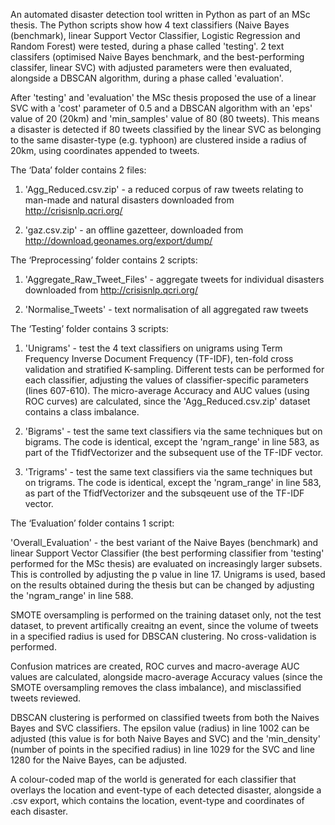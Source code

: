 An automated disaster detection tool written in Python as part of an MSc thesis. The Python scripts show how 4 text classifiers (Naive Bayes (benchmark), linear Support Vector Classifier, Logistic Regression and Random Forest) were tested, during a phase called 'testing'. 2 text classifers (optimised Naive Bayes benchmark, and the best-performing classifer, linear SVC) with adjusted parameters were then evaluated, alongside a DBSCAN algorithm, during a phase called 'evaluation'. 

After 'testing' and 'evaluation' the MSc thesis proposed the use of a linear SVC with a 'cost' parameter of 0.5 and a DBSCAN algorithm with an 'eps' value of 20 (20km) and 'min_samples' value of 80 (80 tweets). This means a disaster is detected if 80 tweets classified by the linear SVC as belonging to the same disaster-type (e.g. typhoon) are clustered inside a radius of 20km, using coordinates appended to tweets.



The ‘Data’ folder contains 2 files:

1) 'Agg_Reduced.csv.zip' - a reduced corpus of raw tweets relating to man-made and natural disasters downloaded from http://crisisnlp.qcri.org/

2) 'gaz.csv.zip' - an offline gazetteer, downloaded from http://download.geonames.org/export/dump/



The ‘Preprocessing’ folder contains 2 scripts:

1) 'Aggregate_Raw_Tweet_Files' - aggregate tweets for individual disasters downloaded from http://crisisnlp.qcri.org/

2) 'Normalise_Tweets' - text normalisation of all aggregated raw tweets



The ‘Testing’ folder contains 3 scripts:

1) 'Unigrams' - test the 4 text classifiers on unigrams using Term Frequency Inverse Document Frequency (TF-IDF), ten-fold cross validation and stratified K-sampling. Different tests can be performed for each classifier, adjusting the values of classifier-specific parameters (lines 607-610). The micro-average Accuracy and AUC values (using ROC curves) are calculated, since the 'Agg_Reduced.csv.zip' dataset contains a class imbalance.

2) 'Bigrams' - test the same text classifiers via the same techniques but on bigrams. The code is identical, except the 'ngram_range' in line 583, as part of the TfidfVectorizer and the subsequent use of the TF-IDF vector.

3) 'Trigrams' - test the same text classifiers via the same techniques but on trigrams. The code is identical, except the 'ngram_range' in line 583, as part of the TfidfVectorizer and the subsqeuent use of the TF-IDF vector.


The ‘Evaluation’ folder contains 1 script:

'Overall_Evaluation' - the best variant of the Naive Bayes (benchmark) and linear Support Vector Classifier (the best performing classifier from 'testing' performed for the MSc thesis) are evaluated on increasingly larger subsets. This is controlled by adjusting the p value in line 17. Unigrams is used, based on the results obtained during the thesis but can be changed by adjusting the 'ngram_range' in line 588. 

SMOTE oversampling is performed on the training dataset only, not the test dataset, to prevent artifically creaitng an event, since the volume of tweets in a specified radius is used for DBSCAN clustering. No cross-validation is performed. 

Confusion matrices are created, ROC curves and macro-average AUC values are calculated, alongside macro-average Accuracy values (since the SMOTE oversampling removes the class imbalance), and misclassified tweets reviewed. 

DBSCAN clustering is performed on classified tweets from both the Naives Bayes and SVC classifiers. The epsilon value (radius) in line 1002 can be adjusted (this value is for both Naive Bayes and SVC) and the 'min_density' (number of points in the specified radius) in line 1029 for the SVC and line 1280 for the Naive Bayes, can be adjusted. 

A colour-coded map of the world is generated for each classifier that overlays the location and event-type of each detected disaster, alongside a .csv export, which contains the location, event-type and coordinates of each disaster.

